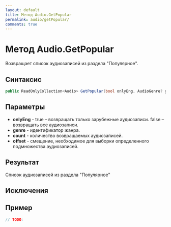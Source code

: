 ```yaml
---
layout: default
title: Метод Audio.GetPopular
permalink: audio/getPopular/
comments: true
---
```

# Метод Audio.GetPopular
Возвращает список аудиозаписей из раздела "Популярное".

## Синтаксис
```csharp
public ReadOnlyCollection<Audio> GetPopular(bool onlyEng, AudioGenre? genre = null, int? count = null, int? offset = null)
```

## Параметры
+ **onlyEng** - true – возвращать только зарубежные аудиозаписи. false – возвращать все аудиозаписи.
+ **genre** - идентификатор жанра.
+ **count** - количество возвращаемых аудиозаписей.
+ **offset** - смещение, необходимое для выборки определенного подмножества аудиозаписей.

## Результат
Список аудиозаписей из раздела "Популярное"

## Исключения

## Пример
```csharp
// TODO:
```